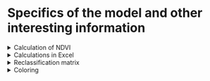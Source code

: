 # Specifics of the model and other interesting information

<details>
  <summary>Calculation of NDVI</summary>
<br/>

  The formula for the NDVI we calculated with is (A-B)/(A+B). A and B are the clipped and reprojected bands of the Sentinel 2 dataset accordingly.

</details>

<details>
  <summary>Calculations in Excel</summary>
<br/>
  
Input values are the frequency of pixels in a class (like "class 3 = 600.000" means that there are this many pixels having a value inside this class). Because of the homegenic spatial resolution of Sentinel 2 each pixel is 10x10m in size, therefore if you multiply the frequency with 10 you get m<sup>2</sup>. Divide that number by 10.000 and you get hectares, which is better to calculate the sequestration ability with.

</details>

<details>
  <summary>Reclassification matrix</summary>
<br/>

| Value range | Assigned class | Represents |
| ----- | ----- | ----- |
| -1.1 - 0.2 | 1 | no vegetation |
| 0.2 - 0.4 | 2 | low level of vegetation (shrub/grass) |
| 0.4 - 0.6 | 3 | medium level of vegetation (crops) |
| 0.6 - 1 | 4 | high level of vegetation (forest) |

Note: we include values from -1.1, because there are some error values slightly smaller than -1 which we want to include in class 1. Furthermore we want to leave the NoData value of -9999 as it is and not include it, because the coloring works with this value as well (take a look at the coloring chapter).
  
</details>

<details>
  <summary>Coloring</summary>
<br/>

This is the content of the color definition file:

```
-9999 255 255 255 0
1 215 25 28 100
2 255 255 120 100
4 26 150 65 100
```

It is usually structured as "elevation (value), red, green, blue, alpha" because it is used to color digital elevation models. We use the color-relief for coloring classes instead (which have specific values). The NoData value (-9999) is additionally included to always paint the background white (looks nicer and helps checking if everything went right).
The option "use smoothly blended colors" enables interpolation of colors between the specified values/classes - if you have more classes, this looks way better. In our case it's not important, but we include it anyways just to have it in case.
  
</details>
